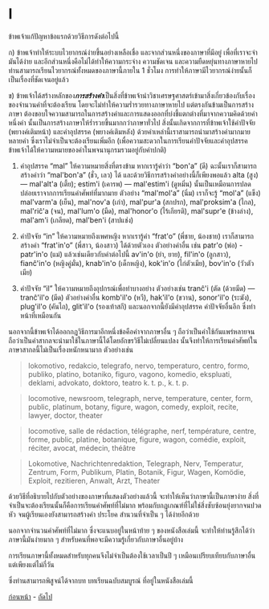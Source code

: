 <link href="markdown.css" rel="stylesheet">

# I

ข้าพเจ้าแก้ปัญหาข้อแรกด้วยวิธีการดังต่อไปนี้

ก) ข้าพเจ้าทำให้ระบบไวยากรณ์ง่ายขึ้นอย่างเหลือเชื่อ และจากส่วนหนึ่งของภาษาที่มีอยู่ เพื่อที่เราจะจำมันได้ง่าย และอีกส่วนหนึ่งคือไม่ได้ทำให้ความกระจ่าง ความชัดเจน และความยืดหยุ่นทางภาษาหายไป ท่านสามารถเรียนไวยากรณ์ทั้งหมดของภาษานี้ภายใน  1 ชั่วโมง  การทำให้ภาษามีไวยากรณ์ง่ายนั้นก็เป็นเรื่องที่ชัดเจนอยู่แล้ว

ข) ข้าพเจ้าได้สร้างหลักของ***การสร้างคำ***เป็นสิ่งที่ข้าพเจ้านำวิชาเศรษฐศาสตร์เข้ามาสิ่งเกี่ยวข้องกับเรื่องของจำนวนคำที่จะต้องเรียน โดยจะไม่ทำให้ความร่ำรวยทางภาษาหายไป แต่ตรงกันข้ามเป็นการสร้างภาษา ต้องขอบใจความสามารถในการสร้างคำและการแสดงออกที่บ่งชี้แตกต่างที่มาจากความคิดด้วยคำหนึ่งคำ นั้นเป็นการสร้างภาษาให้ร่ำรวยขึ้นมากกว่าภาษาทั่วไป สิ่งนั้นเกิดจากการที่ข้าพเจ้าใช้คำปัจจัย  (พยางค์เติมหน้า) และคำอุปสรรค (พยางค์เติมหลัง) ด้วยคำเหล่านี้เราสามารถนำมาสร้างคำมากมายหลายคำ ซึ่งเราไม่จำเป็นจะต้องเรียนเพิ่มอีก (เพื่อความสะดวกในการเรียนคำปัจจัยและคำอุปสรรค ข้าพเจ้าได้ให้ความหมายของคำในพจนานุกรมรวมอยู่กับคำปกติ)

1) คำอุปสรรค “mal” ให้ความหมายสิ่งที่ตรงข้าม หากเรารู้คำว่า “bon'a” (ดี) ฉะนั้นเราก็สามารถสร้างคำว่า “mal'bon'a” (ชั่ว, เลว) ได้ และด้วยวิธีการสร้างคำอย่างนี้ก็เพียงพอแล้ว alta (สูง) — mal'alt'a (เตี้ย); estim'i (เคารพ) — mal'estim'i (ดูหมิ่น) นั้นเป็นเหมือนการปลดปล่อยเราจากการเรียนคำศัพท์ที่มากมาย ตัวอย่าง “mal'mol'a” (นิ่ม) เราก็จะรู้ “mol'a” (แข็ง)  mal'varm'a (เย็น), mal'nov'a (เก่า), mal'pur'a (สกปรก), mal'proksim'a (ไกล), mal'riĉ'a (จน), mal'lum'o (มืด), mal'honor'o (ไร้เกียรติ), mal'supr'e (ข้างล่าง), mal'am'i (เกลียด), mal'ben'i (สาปแช่ง)

2) คำปัจจัย “in”  ให้ความหมายถึงเพศหญิง หากเรารู้คำ “frat'o” (พี่ชาย, น้องชาย) เราก็สามารถสร้างคำ “frat'in'o” (พี่สาว, น้องสาว) ได้ด้วยตัวเอง ตัวอย่างคำอื่น เช่น patr'o (พ่อ) - patr'in'o (แม่) แล้วเช่นเดียวกับคำต่อไปนี้ av'in'o (ย่า, ยาย), fil'in'o (ลูกสาว), fianĉ'in'o (หญิงคู่มั่น), knab'in'o (เด็กหญิง), kok'in'o (ไก่ตัวเมีย), bov'in'o (วัวตัวเมีย)

3) คำปัจจัย “il”  ให้ความหมายถึงอุปกรณ์เพื่อทำบางอย่าง ตัวอย่างเช่น  tranĉ'i (ตัด (ด้วยมีด) — tranĉ'il'o (มีด) ตัวอย่างคำอื่น komb'il'o (หวี), hak'il'o (ขวาน), sonor'il'o (ระฆัง), plug'il'o (คันไถ), glit'il'o (รองเท้าสกี) และนอกจากนี้ยังมีคำอุปสรรค คำปัจจัยอื่นอีก ซึ่งทำหน้าที่เหมือนกัน

นอกจากนี้ข้าพเจ้าได้ออกกฎวิธีการมาอีกหนึ่งข้อคือคำจากภาษาอื่น ๆ ถือว่าเป็นคำใช้กันแพร่หลายจนถือว่าเป็นคำสากลจะนำมาใช้ในภาษานี้ได้โดยอักขรวิธีไม่เปลี่ยนแปลง นั้นจึงทำให้การเรียนคำศัพท์ในภาษาสากลนี้ไม่เป็นเรื่องหนักหนามาก ตัวอย่างเช่น

> lokomotivo, redakcio, telegrafo, nervo, temperaturo, centro, formo, publiko, platino, botaniko, figuro, vagono, komedio, ekspluati, deklami, advokato, doktoro, teatro k. t. p., k. t. p.

> locomotive, newsroom, telegraph, nerve, temperature, center, form, public, platinum, botany, figure, wagon, comedy, exploit, recite, lawyer, doctor, theater

> locomotive, salle de rédaction, télégraphe, nerf, température, centre, forme, public, platine, botanique, figure, wagon, comédie, exploit, réciter, avocat, médecin, théâtre

> Lokomotive, Nachrichtenredaktion, Telegraph, Nerv, Temperatur, Zentrum, Form, Publikum, Platin, Botanik, Figur, Wagen, Komödie, Exploit, rezitieren, Anwalt, Arzt, Theater

ด้วยวิธีที่อธิบายไปกับตัวอย่างของภาษาที่แสดงตัวอย่างแล้วนี้ จะทำให้เห็นว่าภาษานี้เป็นภาษาง่าย สิ่งที่จำเป็นจะต้องเรียนนั้นก็คือการเรียนคำศัพท์ที่ไม่มาก พร้อมกับกฎเกณฑ์ที่ไม่ใช่สิ่งซับซ้อนยุ่งยากจนปวดหัว จนผู้เรียนเองยังสามารถสร้างคำ ประโยค สำนวนที่จำเป็น ๆ ได้ง่ายอีกด้วย

นอกจากจำนวนคำศัพท์ที่ไม่มาก ซึ่งจะแนบอยู่ในหน้าท้าย ๆ ของหนังสือเล่มนี้ จะทำให้ท่านรู้สึกได้ว่าภาษานี้มันง่ายมาก ๆ สำหรับคนที่พอจะมีความรู้เกี่ยวกับภาษาอื่นอยู่บ้าง

การเรียนภาษานี้ทั้งหมดสำหรับทุกคนจึงไม่จำเป็นต้องใช้เวลาเป็นปี ๆ เหมือนเปรียบเทียบกับภาษาอื่น แต่เพียงแต่ไม่กี่วัน

ซึ่งท่านสามารถพิสูจน์ได้จากบท บทเรียนฉบับสมบูรณ์ ที่อยู่ในหนังสือเล่มนี้

[ก่อนหน้า](./3.md) - [ถัดไป](./5.md)
